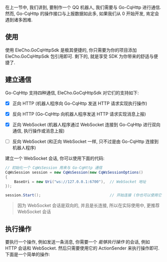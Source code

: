 在上一节中, 我们讲到, 要制作一个 QQ 机器人, 我们需要与 Go-CqHttp 进行通信. 然而, Go-CqHttp 的操作接口与上报数据如此多, 如果我们从 0 开始开发, 肯定会遇到诸多困难.



## 使用

使用 EleCho.GoCqHttpSdk 是极其便捷的, 你只需要为你的项目添加 EleCho.GoCqHttpSdk 包引用即可. 剩下的, 就是享受 SDK 为你带来的舒适与便捷了.



## 建立通信

Go-CqHttp 支持四种通信, EleCho.GoCqHttpSdk 对它们的支持如下:

- [x] 正向 HTTP (机器人程序向 Go-CqHttp 发送 HTTP 请求实现执行操作)
- [x] 反向 HTTP (Go-CqHttp 向机器人程序发送 HTTP 请求实现消息上报)
- [x] 正向 WebSocket (机器人程序通过 WebSocket 连接到 Go-CqHttp 进行双向通信, 执行操作或消息上报)
- [ ] 反向 WebSocket (和正向 WebSocket 一样, 只不过是由 Go-CqHttp 连接到机器人程序)



建立一个 WebSocket 会话, 你可以使用下面的代码:

```csharp
// 初始化一个 CqWsSession 用来与 Go-CqHttp 通信
CqWsSession session = new CqWsSession(new CqWsSessionOptions()
{
    BaseUri = new Uri("ws://127.0.0.1:6700"),  // WebSocket 地址
});

session.Start();                               // 开始连接 (你也可以使用它的异步版本)
```

> 因为 WebSocket 会话是双向的, 并且是长连接, 所以在实际使用中, 更推荐 WebSocket 会话



## 执行操作

要执行一个操作, 例如发送一条消息, 你需要一个 *能够执行操作* 的会话, 例如 HTTP 会话和 WebSocket. 然后只需要使用它的 ActionSender 来执行操作即可. 下面是一个简单的操作:

```csharp

```

